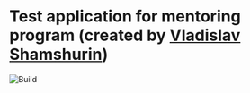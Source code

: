 # Test application for mentoring program (created by [Vladislav Shamshurin](https://github.com/VladislavShamshurin))

![Build](https://github.com/eshishkin/mentoring-vshamshurin/workflows/Java%208%20Maven/badge.svg?branch=master)
